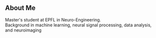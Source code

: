 ## About Me
Master's student at EPFL in Neuro-Engineering. \
Background in machine learning, neural signal processing, data analysis, and neuroimaging

<!--
**AlexisCogne/AlexisCogne** is a ✨ _special_ ✨ repository because its `README.md` (this file) appears on your GitHub profile.



